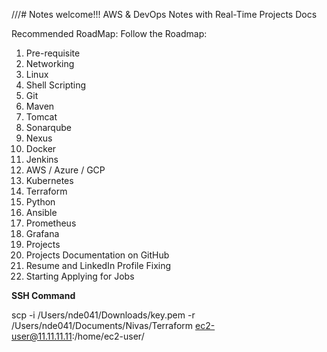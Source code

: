 ///# Notes welcome!!!
AWS &amp; DevOps Notes with Real-Time Projects Docs

Recommended RoadMap:
Follow the Roadmap:

1. Pre-requisite
2. Networking
3. Linux
4. Shell Scripting
5. Git
6. Maven
7. Tomcat
8. Sonarqube
9. Nexus
10. Docker
11. Jenkins
12. AWS / Azure / GCP
13. Kubernetes
14. Terraform
15. Python
16. Ansible
17. Prometheus
18. Grafana
19. Projects
20. Projects Documentation on GitHub
21. Resume and LinkedIn Profile Fixing
22. Starting Applying for Jobs


**SSH Command**

scp -i /Users/nde041/Downloads/key.pem -r /Users/nde041/Documents/Nivas/Terraform ec2-user@11.11.11.11:/home/ec2-user/
